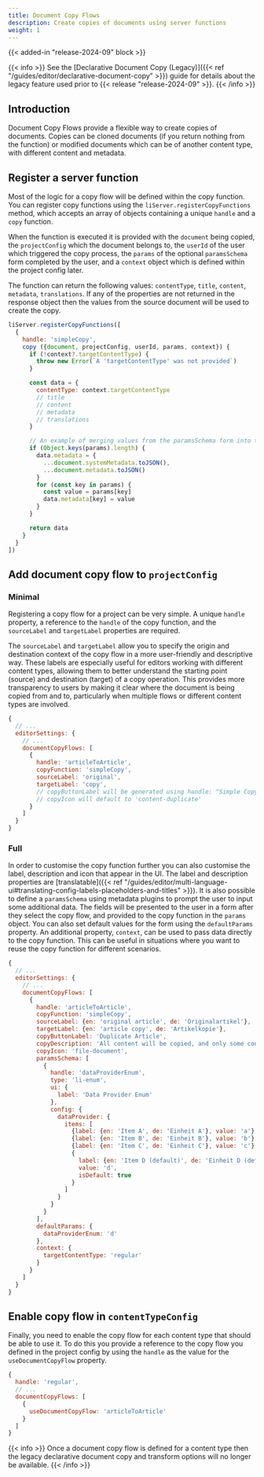 ```yaml
---
title: Document Copy Flows
description: Create copies of documents using server functions
weight: 1
---
```


{{< added-in "release-2024-09" block >}}

{{< info >}}
  See the [Declarative Document Copy (Legacy)]({{< ref "/guides/editor/declarative-document-copy" >}}) guide for details about the legacy feature used prior to {{< release "release-2024-09" >}}.
{{< /info >}}

## Introduction

Document Copy Flows provide a flexible way to create copies of documents. Copies can be cloned documents (if you return nothing from the function) or modified documents which can be of another content type, with different content and metadata.

## Register a server function

Most of the logic for a copy flow will be defined within the copy function. You can register copy functions using the `liServer.registerCopyFunctions` method, which accepts an array of objects containing a unique `handle` and a `copy` function.

When the function is executed it is provided with the `document` being copied, the `projectConfig` which the document belongs to, the `userId` of the user which triggered the copy process, the `params` of the optional `paramsSchema` form completed by the user, and a `context` object which is defined within the project config later.

The function can return the following values: `contentType`, `title`, `content`, `metadata`, `translations`. If any of the properties are not returned in the response object then the values from the source document will be used to create the copy.

```js
liServer.registerCopyFunctions([
  {
    handle: 'simpleCopy',
    copy ({document, projectConfig, userId, params, context}) {
      if (!context?.targetContentType) {
        throw new Error(`A 'targetContentType' was not provided`)
      }

      const data = {
        contentType: context.targetContentType
        // title
        // content
        // metadata
        // translations
      }

      // An example of merging values from the paramsSchema form into the document metadata
      if (Object.keys(params).length) {
        data.metadata = {
          ...document.systemMetadata.toJSON(),
          ...document.metadata.toJSON()
        }
        for (const key in params) {
          const value = params[key]
          data.metadata[key] = value
        }
      }

      return data
    }
  }
])
```

## Add document copy flow to `projectConfig`

### Minimal

Registering a copy flow for a project can be very simple. A unique `handle` property, a reference to the `handle` of the copy function, and the `sourceLabel` and `targetLabel` properties are required.

The `sourceLabel` and `targetLabel` allow you to specify the origin and destination context of the copy flow in a more user-friendly and descriptive way. These labels are especially useful for editors working with different content types, allowing them to better understand the starting point (source) and destination (target) of a copy operation. This provides more transparency to users by making it clear where the document is being copied from and to, particularly when multiple flows or different content types are involved.

```js
{
  // ...
  editorSettings: {
    // ...
    documentCopyFlows: [
      {
        handle: 'articleToArticle',
        copyFunction: 'simpleCopy',
        sourceLabel: 'original',
        targetLabel: 'copy',
        // copyButtonLabel will be generated using handle: "Simple Copy"
        // copyIcon will default to 'content-duplicate'
      }
    ]
  }
}
```

### Full

In order to customise the copy function further you can also customise the label, description and icon that appear in the UI. The label and description properties are [translatable]({{< ref "/guides/editor/multi-language-ui#translating-config-labels-placeholders-and-titles" >}}). It is also possible to define a `paramsSchema` using metadata plugins to prompt the user to input some additional data. The fields will be presented to the user in a form after they select the copy flow, and provided to the copy function in the `params` object. You can also set default values for the form using the `defaultParams` property. An additional property, `context`, can be used to pass data directly to the copy function. This can be useful in situations where you want to reuse the copy function for different scenarios.

```js
{
  // ...
  editorSettings: {
    // ...
    documentCopyFlows: [
      {
        handle: 'articleToArticle',
        copyFunction: 'simpleCopy',
        sourceLabel: {en: 'original article', de: 'Originalartikel'},
        targetLabel: {en: 'article copy', de: 'Artikelkopie'},
        copyButtonLabel: 'Duplicate Article',
        copyDescription: 'All content will be copied, and only some contextual metadata will be cleared',
        copyIcon: 'file-document',
        paramsSchema: [
          {
            handle: 'dataProviderEnum',
            type: 'li-enum',
            ui: {
              label: 'Data Provider Enum'
            },
            config: {
              dataProvider: {
                items: [
                  {label: {en: 'Item A', de: 'Einheit A'}, value: 'a'},
                  {label: {en: 'Item B', de: 'Einheit B'}, value: 'b'},
                  {label: {en: 'Item C', de: 'Einheit C'}, value: 'c'},
                  {
                    label: {en: 'Item D (default)', de: 'Einheit D (default)'},
                    value: 'd',
                    isDefault: true
                  }
                ]
              }
            }
          }
        ],
        defaultParams: {
          dataProviderEnum: 'd'
        },
        context: {
          targetContentType: 'regular'
        }
      }
    ]
  }
}
```

## Enable copy flow in `contentTypeConfig`

Finally, you need to enable the copy flow for each content type that should be able to use it. To do this you provide a reference to the copy flow you defined in the project config by using the `handle` as the value for the `useDocumentCopyFlow` property.

```js
{
  handle: 'regular',
  // ...
  documentCopyFlows: [
    {
      useDocumentCopyFlow: 'articleToArticle'
    }
  ]
}
```

{{< info >}}
  Once a document copy flow is defined for a content type then the legacy declarative document copy and transform options will no longer be available.
{{< /info >}}
